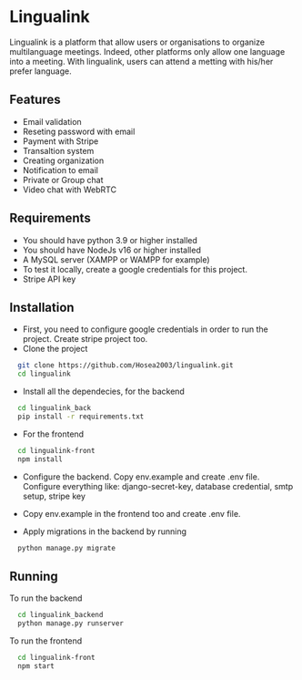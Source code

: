 # Lingualink
Lingualink is a platform that allow users or organisations to organize multilanguage meetings. Indeed, other platforms only allow one language into a meeting.
With lingualink, users can attend a metting with his/her prefer language.

## Features
- Email validation
- Reseting password with email
- Payment with Stripe
- Transaltion system
- Creating organization
- Notification to email
- Private or Group chat
- Video chat with WebRTC

## Requirements
- You should have python 3.9 or higher installed
- You should have NodeJs v16 or higher installed
- A MySQL server (XAMPP or WAMPP for example)
- To test it locally, create a google credentials for this project.
- Stripe API key

## Installation
- First, you need to configure google credentials in order to run the project. Create stripe project too.
- Clone the project
```bash
  git clone https://github.com/Hosea2003/lingualink.git
  cd lingualink
```
- Install all the dependecies, for the backend
```bash
  cd lingualink_back
  pip install -r requirements.txt
```
- For the frontend
```bash
  cd lingualink-front
  npm install
```

- Configure the backend. Copy env.example and create .env file. Configure everything like: django-secret-key, database credential, smtp setup, stripe key
- Copy env.example in the frontend too and create .env file.

- Apply migrations in the backend by running
```bash
  python manage.py migrate
```

## Running
To run the backend
```bash
  cd lingualink_backend
  python manage.py runserver
```
To run the frontend
```bash
  cd lingualink-front
  npm start
```
